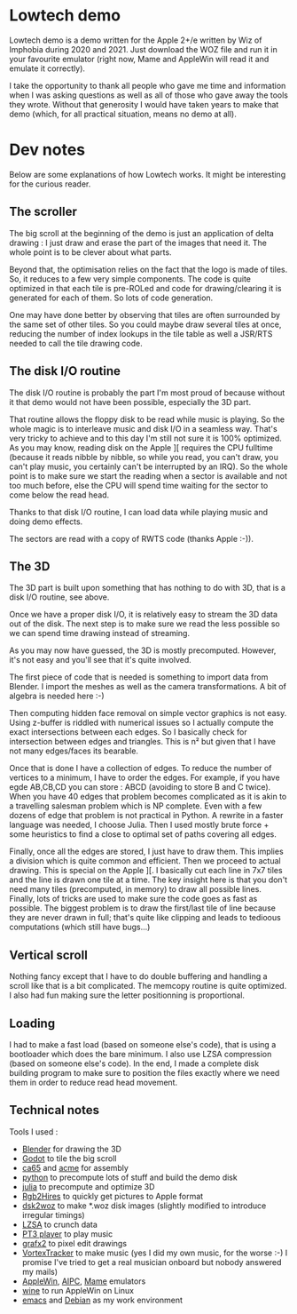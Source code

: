 # Lowtech demo

Lowtech demo is a demo written for the Apple 2+/e written
by Wiz of Imphobia during 2020 and 2021. Just download
the WOZ file and run it in your favourite emulator
(right now, Mame and AppleWin will read it and emulate it
correctly).

I take the opportunity to thank all people who gave me
time and information when I was asking questions as well
as all of those who gave away the tools they wrote.
Without that generosity I would have taken years to
make that demo (which, for all practical situation, means
no demo at all).


# Dev notes

Below are some explanations of how Lowtech works. It might
be interesting for the curious reader.

## The scroller

The big scroll at the beginning of the demo is just an application of
delta drawing : I just draw and erase the part of the images that need
it. The whole point is to be clever about what parts.

Beyond that, the optimisation relies on the fact that the logo is made
of tiles. So, it reduces to a few very simple components.  The code is
quite optimized in that each tile is pre-ROLed and code for
drawing/clearing it is generated for each of them. So lots of code
generation.

One may have done better by observing that tiles are often surrounded
by the same set of other tiles. So you could maybe draw several
tiles at once, reducing the number of index lookups in the tile table
as well a JSR/RTS needed to call the tile drawing code.

## The disk I/O routine

The disk I/O routine is probably the part I'm most proud of because
without it that demo would not have been possible, especially the 3D part.

That routine allows the floppy disk to be
read while music is playing.
So the whole magic is to interleave
music and disk I/O in a seamless way. That's very tricky to achieve
and to this day I'm still not sure it is 100% optimized. As you may
know, reading disk on the Apple ][ requires the CPU fulltime (because
it reads nibble by nibble, so while you read, you can't draw, you
can't play music, you certainly can't be interrupted by an IRQ).  So the
whole point is to make sure we start the reading when a sector is
available and not too much before, else the CPU will spend time
waiting for the sector to come below the read head.

Thanks to that disk I/O routine, I can load data while playing music
and doing demo effects.

The sectors are read with a copy of RWTS code (thanks Apple :-)).

## The 3D

The 3D part is built upon something that has nothing to do with 3D,
that is a disk I/O routine, see above.

Once we have a proper disk I/O, it is relatively easy to stream the 3D
data out of the disk. The next step is to make sure we read the less
possible so we can spend time drawing instead of streaming.

As you may now have guessed, the 3D is mostly precomputed.
However, it's not easy and you'll see that it's quite involved.

The first piece of code that is needed is something to import data
from Blender. I import the meshes as well as the camera
transformations. A bit of algebra is needed here :-)

Then computing hidden face removal on
simple vector graphics is not easy. Using z-buffer is riddled with
numerical issues so I actually compute the exact intersections between
each edges. So I basically check for intersection between edges and
triangles. This is n² but given that I have not many edges/faces
its bearable.

Once that is done I have a collection of edges. To reduce the number
of vertices to a minimum, I have to order the edges. For example, if
you have egde AB,CB,CD you can store : ABCD (avoiding to store B and C
twice). When you have 40 edges that problem becomes complicated as it
is akin to a travelling salesman problem which is NP complete. Even
with a few dozens of edge that problem is not practical in Python.  A
rewrite in a faster language was needed, I choose Julia.  Then I used
mostly brute force + some heuristics to find a close to optimal set of
paths covering all edges.

Finally, once all the edges are stored, I just have to draw them. This
implies a division which is quite common and efficient. Then we
proceed to actual drawing. This is special on the Apple ][. I
basically cut each line in 7x7 tiles and the line is drawn one tile at
a time. The key insight here is that you don't need many tiles
(precomputed, in memory) to draw all possible lines.  Finally, lots of
tricks are used to make sure the code goes as fast as possible. The
biggest problem is to draw the first/last tile of line because they
are never drawn in full; that's quite like clipping and leads to
tedioous computations (which still have bugs...)

## Vertical scroll

Nothing fancy except that I have to do double buffering and handling a
scroll like that is a bit complicated.  The memcopy routine is quite
optimized. I also had fun making sure the letter positionning is
proportional.

## Loading

I had to make a fast load (based on someone else's code), that is
using a bootloader which does the bare minimum.  I also use LZSA
compression (based on someone else's code).  In the end, I made a
complete disk building program to make sure to position the files
exactly where we need them in order to reduce read head movement.

## Technical notes

Tools I used :

* [Blender](https://www.blender.org/) for drawing the 3D
* [Godot](https://godotengine.org/) to tile the big scroll
* [ca65](https://www.cc65.org) and [acme](https://sourceforge.net/projects/acme-crossass) for assembly
* [python](https://www.python.org/) to precompute lots of stuff and build the demo disk
* [julia](https://julialang.org/) to precompute and optimize 3D
* [Rgb2Hires](https://github.com/Pixinn/Rgb2Hires) to quickly get pictures to Apple format
* [dsk2woz](https://github.com/TomHarte/dsk2woz) to make *.woz disk images (slightly modified to introduce irregular timings)
* [LZSA](https://github.com/emmanuel-marty/lzsa) to crunch data
* [PT3 player](http://www.deater.net/weave/vmwprod/pt3_player/) to play music
* [grafx2](https://gitlab.com/GrafX2/grafX2) to pixel edit drawings
* [VortexTracker](https://bulba.untergrund.net/vortex_e.htm) to make music (yes I did my own music, for the worse :-) I promise I've tried to get a real musician onboard but nobody answered my mails)
* [AppleWin](https://github.com/audetto/AppleWin), [AIPC](https://github.com/sosaria7/appleinpc), [Mame](https://www.mamedev.org/) emulators
* [wine](https://www.winehq.org/) to run AppleWin on Linux
* [emacs](https://www.gnu.org/software/emacs/) and [Debian](https://www.debian.org/) as my work environment
